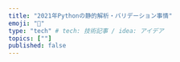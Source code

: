 ```yaml
---
title: "2021年Pythonの静的解析・バリデーション事情"
emoji: "💭"
type: "tech" # tech: 技術記事 / idea: アイデア
topics: [""]
published: false
---
```

